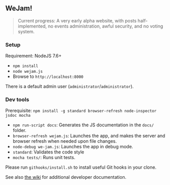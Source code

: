## WeJam!

> Current progress: A very early alpha website, with posts half-implemented, no events administration, awful security, and no voting system.

### Setup

Requirement: NodeJS 7.6+

* `npm install`
* `node wejam.js`
* Browse to `http://localhost:8000`

There is a default admin user (`administrator`/`administrator`).

### Dev tools

Prerequisite: `npm install -g standard browser-refresh node-inspector jsdoc mocha`

* `npm run-script docs`: Generates the JS documentation in the `docs/` folder.
* `browser-refresh wejam.js`: Launches the app, and makes the server and browser refresh when needed upon file changes.
* `node-debug we-jam.js`: Launches the app in debug mode.
* `standard`: Validates the code style
* `mocha tests/`: Runs unit tests.

Please run `githooks/install.sh` to install useful Git hooks in your clone.

See also [the wiki](https://github.com/mkalam-alami/we-jam/wiki) for additional developer documentation.
